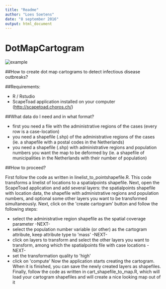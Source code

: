 ```yaml
---
title: "Readme"
author: "Loes Soetens"
date: "8 september 2016"
output: html_document
---
```

# DotMapCartogram

![example](https://github.com/lsoetens/DotMapCartogram/Before_after.JPG)

##How to create dot map cartograms to detect infectious disease outbreaks? 

##Requirements:
* R / Rstudio
* ScapeToad application installed on your computer (http://scapetoad.choros.ch/)

##What data do I need and in what format?
* first you need a file with the administrative regions of the cases (every row is a case-location)
* you need a shapefile (.shp) of the administrative regions of the cases (ie. a shapefile with a postal codes in the Netherlands)
* you need a shapefile (.shp) with administrative regions and population numbers you want the map to be deformed by (ie. a shapefile of municipalities in the Netherlands with their number of population)

##How to proceed?

First follow the code as written in linelist_to_pointshapefile.R. This code transforms a linelist of locations to a spatialpoints shapefile. 
Next, open the ScapeToad application and add several layers: the spatialpoints shapefile with location data, the shapefile with administrative regions and population numbers, and optional some other layers you want to be transformed simultaneously. Next, click on the 'create cartogram' button and follow the following steps:
* select the administrative region shapefile as the spatial coverage parameter -NEXT-
* select the population number variable (or other) as the cartogram attribute, keep attribute type to 'mass' -NEXT-
* click on layers to transform and select the other layers you want to transform, among which the spatialpoints file with case locations -NEXT-
* set the transformation quality to 'high'
* click on 'compute'
Now the application starts creating the cartogram. When it is finished, you can save the newly created layers as shapefiles.
Finally, follow the code as written in cart_shapefile_to_map.R, which will load your cartogram shapefiles and will create a nice looking map out of it


